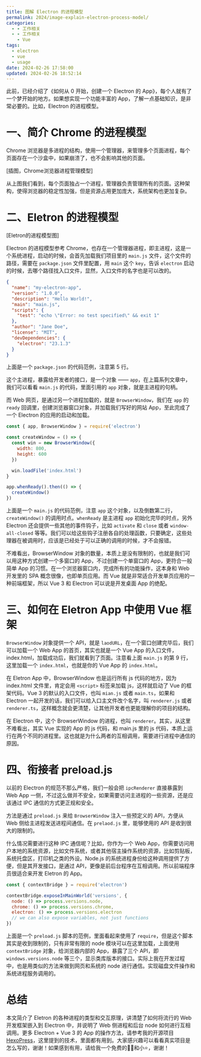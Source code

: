 ```yaml
---
title: 图解 Electron 的进程模型
permalink: 2024/image-explain-electron-process-model/
categories:
  - - 工作相关
  - - 工作相关
    - Vue
tags:
  - electron
  - vue
  - usage
date: 2024-02-26 17:58:00
updated: 2024-02-26 18:52:14
---
```

此前，已经介绍了《如何从 0 开始，创建一个 Electron 的 App》，每个人就有了一个梦开始的地方。如果想实现一个功能丰富的 App，了解一点基础知识，是非常必要的。比如，Electron 的进程模型。

<!--more-->

# 一、简介 Chrome 的进程模型

Chrome 浏览器是多进程的结构，使用一个管理器，来管理多个页面进程，每个页面存在一个沙盒中，如果崩溃了，也不会影响其他的页面。

[插图，Chrome浏览器进程管理模型]

从上图我们看到，每个页面独占一个进程，管理器负责管理所有的页面。这种架构，使得浏览器的稳定性加强，但是资源占用更加庞大，系统架构也更加复杂。

# 二、Eletron 的进程模型

[Eletron的进程模型图]

Electron 的进程模型参考 Chrome，也存在一个管理器进程，即主进程，这是一个系统进程，启动的时候，会首先加载我们项目里的 `main.js` 文件，这个文件的路径，需要在 `package.json` 文件里配置，用 `main` 这个 `key`，告诉 `electron` 启动的时候，去哪个路径找入口文件，显然，入口文件的名字也是可以改的。

```json
{
  "name": "my-electron-app",
  "version": "1.0.0",
  "description": "Hello World!",
  "main": "main.js",
  "scripts": {
    "test": "echo \"Error: no test specified\" && exit 1"
  },
  "author": "Jane Doe",
  "license": "MIT",
  "devDependencies": {
    "electron": "23.1.3"
  }
}
```
上面是一个 `package.json` 的代码范例，注意第 5 行。

这个主进程，暴露给开发者的接口，是一个对象 —— `app`，在上篇系列文章中，我们可以看看 `main.js` 的代码，里面引用的 `app` 对象，就是主进程的句柄。

而 Web 网页，是通过另一个进程加载的，就是 `BrowserWindow`，我们在 `app` 的 `ready` 回调里，创建浏览器窗口对象，并加载我们写好的网站 App，至此完成了一个 Electron 的应用的启动和加载。

```js
const { app, BrowserWindow } = require('electron')

const createWindow = () => {
  const win = new BrowserWindow({
    width: 800,
    height: 600
  })

  win.loadFile('index.html')
}

app.whenReady().then(() => {
  createWindow()
})
```

上面是一个 `main.js` 的代码范例，注意 `app` 这个对象，以及倒数第二行，`createWindow()` 的调用时点。`whenReady` 是主进程 `app` 初始化完毕的时点，另外 Electron 还会提供一些其他的事件钩子，比如 `activate` 和 `close` 或者 `window-all-closed` 等等。我们可以给这些钩子注册各自的处理函数，只要确定，这些处理器在被调用时，应该是已经处于可以正确的调用的时候，才不会报错。

不难看出，BrowserWindow 对象的数量，本质上是没有限制的，也就是我们可以用这种方式创建一个多窗口的 App，不过创建一个单窗口的 App，更符合一般简单 App 的习惯。在一个浏览器窗口内，完成所有的功能操作，这本身和 Web 开发里的 SPA 概念很像，也即单页应用。而 Vue 就是非常适合开发单页应用的一种前端框架，所以 Vue 3 和 Electron 可以说是开发桌面 App 的绝配。

# 三、如何在 Eletron App 中使用 Vue 框架

`BrowserWindow` 对象提供一个 API，就是 `laodURL`，在一个窗口创建完毕后，我们可以加载一个 Web App 的首页，其实也就是一个 Vue App 的入口文件，index.html，加载成功后，我们就看到了页面。注意看上面 `main.js` 的第 9 行，这里加载一个 `index.html`，也就是你的 Vue App 的 `index.html`。

在 Eletron App 中，BrowserWindow 也是运行所有 js 代码的地方，因为 index.html 文件里，肯定会用 `<script>` 标签来加载 js，这样就启动了 Vue 的框架代码。Vue 3 的默认的入口文件，也叫 `mian.js` 或者  `main.ts`，如果和 Electron 一起开发的话，我们可以给入口主文件改个名字，叫 `renderer.js` 或者 `renderer.ts`，这样概念就会更清楚，让其他开发者也更能理解你的项目的结构。

在 Electron 中，这个 BrowserWindow 的进程，也叫 `renderer`。其实，从这里不难看出，其实 Vue 实现的 App 的 js 代码，和 main.js 里的 js 代码，本质上运行在两个不同的进程里。这也就是为什么两者的互相调用，需要进行进程中通信的原因。

# 四、衔接者 preload.js

以前的 Electron 的规范不那么严格，我们一般会把 `ipcRenderer` 直接暴露到 Web App 一侧，不过这么做并不安全，如果需要访问主进程的一些资源，还是应该通过 IPC 通信的方式更正规和安全。

方法是通过 `preload.js` 来给 `BrowserWindow` 注入一些预定义的 API，方便从 Web 侧给主进程发送进程间通信。在 `prelaod.js` 里，能够使用的 API 是收到很大的限制的。

什么情况需要进行这种 IPC 通信呢？比如，你作为一个 Web App，你需要访问用户本地的系统资源，比如文件系统，或者其他宿主操作系统的资源，比如剪贴板，系统托盘区，打印机之类的外设。Node.js 的系统进程身份给这种调用提供了方便，但是其开发接口，是通过 API，更像是前后台程序在互相调用。所以前端程序员很适合来开发 Eletron 的 App。

```js
const { contextBridge } = require('electron')

contextBridge.exposeInMainWorld('versions', {
  node: () => process.versions.node,
  chrome: () => process.versions.chrome,
  electron: () => process.versions.electron
  // we can also expose variables, not just functions
})
```

上面是一个 `preload.js` 脚本的范例，里面看起来使用了 `require`，但是这个脚本其实是收到限制的，只有非常有限的 node 模块可以在这里加载，上面使用 `contextBridge` 对象，给浏览器内部的 App，暴露了三个 API，即 `windows.versions.node` 等三个，显示类库版本的接口。实际上我在开发过程中，也是用类似的方法来做到网页和系统的 node 进行通信。实现磁盘文件操作和系统进程服务调用的。

# 总结

本文简介了 Eletron 的各种进程的类型和交互原理，讲清楚了如何将流行的 Web 开发框架嵌入到 Electron 中，并说明了 Web 侧进程和后台 node 如何进行互相调用。更多 Electron + Vue 3 的 App 的操作方法，请参考我的开源项目[HexoPress](https://github.com/charlestang/HexoPress)，这里提到的技术，里面都有用到。大家感兴趣可以看看真实项目是怎么写的，谢谢！如果感到有用，请给我一个免费的👍🏻和小⭐️，谢谢！

